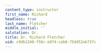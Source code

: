 ```yaml
---
content_type: instructor
first_name: Richard
headless: true
last_name: Fletcher
middle_initial: ''
salutation: Dr.
title: Dr. Richard Fletcher
uid: c9db1340-f58c-e074-cab0-75dd52ab737c
---
```

